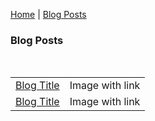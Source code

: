 <p center><a href="https://gouldju1.github.io/gouldju1/">Home</a> | <a href="https://gouldju1.github.io/gouldju1/blogs">Blog Posts</a></p>
<h3>Blog Posts</h3>
<br>
 <table cellspacing="0" cellpadding="0">
  <tr>
    <td style="text-align: center"><a href="https://gouldju1.github.io/gouldju1/posts/sample_post">Blog Title</a></td>
    <td style="text-align: center">Image with link</td>
  </tr>
  <tr>
    <td style="text-align: center"><a href="https://gouldju1.github.io/gouldju1/posts/sample_post">Blog Title</a></td>
    <td style="text-align: center">Image with link</td>
  </tr>
  <!--
  <tr>
    <td style="text-align: center"><a href="https://gouldju1.github.io/gouldju1/posts/sample_post">Blog Title</a></td>
    <td style="text-align: center">Image with link</td>
  </tr>
  -->
</table>
<br><br>